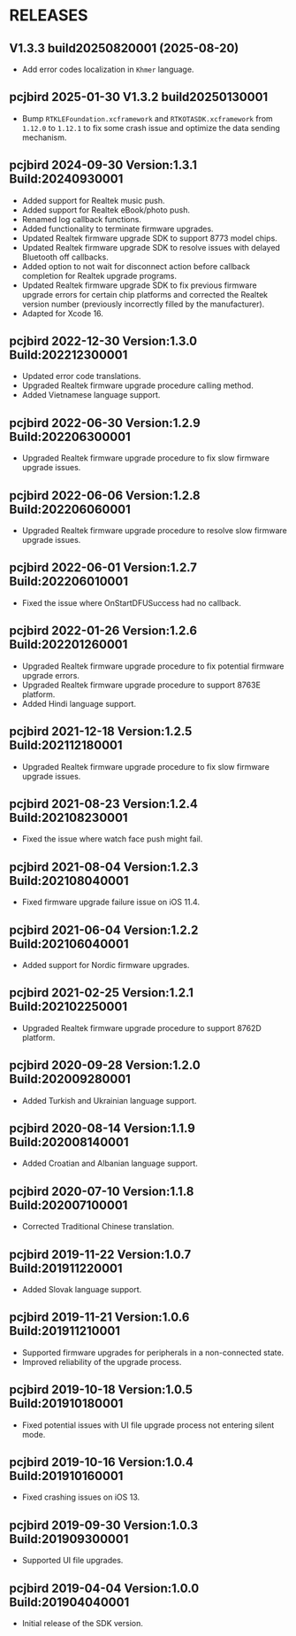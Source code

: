 # RELEASES

## V1.3.3 build20250820001 (2025-08-20)

- Add error codes localization in `Khmer` language.

## pcjbird 2025-01-30 V1.3.2 build20250130001

- Bump `RTKLEFoundation.xcframework` and `RTKOTASDK.xcframework` from `1.12.0` to `1.12.1` to fix some crash issue and optimize the data sending mechanism.

## pcjbird 2024-09-30 Version:1.3.1 Build:20240930001

- Added support for Realtek music push.
- Added support for Realtek eBook/photo push.
- Renamed log callback functions.
- Added functionality to terminate firmware upgrades.
- Updated Realtek firmware upgrade SDK to support 8773 model chips.
- Updated Realtek firmware upgrade SDK to resolve issues with delayed Bluetooth off callbacks.
- Added option to not wait for disconnect action before callback completion for Realtek upgrade programs.
- Updated Realtek firmware upgrade SDK to fix previous firmware upgrade errors for certain chip platforms and corrected the Realtek version number (previously incorrectly filled by the manufacturer).
- Adapted for Xcode 16.

## pcjbird 2022-12-30 Version:1.3.0 Build:202212300001

- Updated error code translations.
- Upgraded Realtek firmware upgrade procedure calling method.
- Added Vietnamese language support.

## pcjbird 2022-06-30 Version:1.2.9 Build:202206300001

- Upgraded Realtek firmware upgrade procedure to fix slow firmware upgrade issues.

## pcjbird 2022-06-06 Version:1.2.8 Build:202206060001

- Upgraded Realtek firmware upgrade procedure to resolve slow firmware upgrade issues.

## pcjbird 2022-06-01 Version:1.2.7 Build:202206010001

- Fixed the issue where OnStartDFUSuccess had no callback.

## pcjbird 2022-01-26 Version:1.2.6 Build:202201260001

- Upgraded Realtek firmware upgrade procedure to fix potential firmware upgrade errors.
- Upgraded Realtek firmware upgrade procedure to support 8763E platform.
- Added Hindi language support.

## pcjbird 2021-12-18 Version:1.2.5 Build:202112180001

- Upgraded Realtek firmware upgrade procedure to fix slow firmware upgrade issues.

## pcjbird 2021-08-23 Version:1.2.4 Build:202108230001

- Fixed the issue where watch face push might fail.

## pcjbird 2021-08-04 Version:1.2.3 Build:202108040001

- Fixed firmware upgrade failure issue on iOS 11.4.

## pcjbird 2021-06-04 Version:1.2.2 Build:202106040001

- Added support for Nordic firmware upgrades.

## pcjbird 2021-02-25 Version:1.2.1 Build:202102250001

- Upgraded Realtek firmware upgrade procedure to support 8762D platform.

## pcjbird 2020-09-28 Version:1.2.0 Build:202009280001

- Added Turkish and Ukrainian language support.

## pcjbird 2020-08-14 Version:1.1.9 Build:202008140001

- Added Croatian and Albanian language support.

## pcjbird 2020-07-10 Version:1.1.8 Build:202007100001

- Corrected Traditional Chinese translation.

## pcjbird 2019-11-22 Version:1.0.7 Build:201911220001

- Added Slovak language support.

## pcjbird 2019-11-21 Version:1.0.6 Build:201911210001

- Supported firmware upgrades for peripherals in a non-connected state.
- Improved reliability of the upgrade process.

## pcjbird 2019-10-18 Version:1.0.5 Build:201910180001

- Fixed potential issues with UI file upgrade process not entering silent mode.

## pcjbird 2019-10-16 Version:1.0.4 Build:201910160001

- Fixed crashing issues on iOS 13.

## pcjbird 2019-09-30 Version:1.0.3 Build:201909300001

- Supported UI file upgrades.

## pcjbird 2019-04-04 Version:1.0.0 Build:201904040001

- Initial release of the SDK version.
